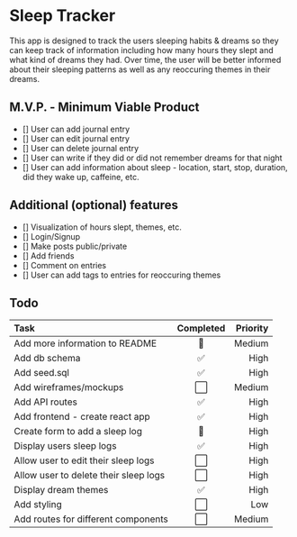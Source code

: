 # Sleep Tracker

This app is designed to track the users sleeping habits & dreams so they can keep track of information including how many hours they slept and what kind of dreams they had. Over time, the user will be better informed about their sleeping patterns as well as any reoccuring themes in their dreams.

## M.V.P. - Minimum Viable Product

- [] User can add journal entry
- [] User can edit journal entry
- [] User can delete journal entry
- [] User can write if they did or did not remember dreams for that night
- [] User can add information about sleep - location, start, stop, duration, did they wake up, caffeine, etc.

## Additional (optional) features

- [] Visualization of hours slept, themes, etc.
- [] Login/Signup
- [] Make posts public/private
- [] Add friends
- [] Comment on entries
- [] User can add tags to entries for reoccuring themes

## Todo

| Task                                  | Completed | Priority |
| :------------------------------------ | :-------: | -------: |
| Add more information to README        |    🚧     |   Medium |
| Add db schema                         |    ✅     |     High |
| Add seed.sql                          |    ✅     |     High |
| Add wireframes/mockups                |    ⬜️    |   Medium |
| Add API routes                        |    ✅     |     High |
| Add frontend - create react app       |    ✅     |     High |
| Create form to add a sleep log        |    🚧     |     High |
| Display users sleep logs              |    ✅     |     High |
| Allow user to edit their sleep logs   |    ⬜️    |     High |
| Allow user to delete their sleep logs |    ⬜️    |     High |
| Display dream themes                  |    ✅     |     High |
| Add styling                           |    ⬜️    |      Low |
| Add routes for different components   |    ⬜️    |   Medium |
